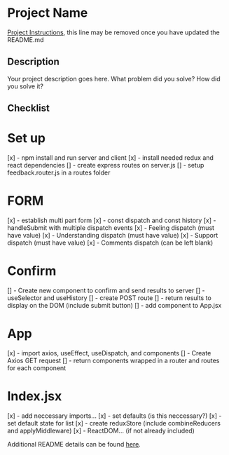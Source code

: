 # Project Name

[Project Instructions](./INSTRUCTIONS.md), this line may be removed once you have updated the README.md

## Description

Your project description goes here. What problem did you solve? How did you solve it?

## Checklist

# Set up 
[x] - npm install and run server and client
[x] - install needed redux and react dependencies
[] - create express routes on server.js
[] - setup feedback.router.js in a routes folder


# FORM
[x] - establish multi part form
    [x] - const dispatch and const history
    [x] - handleSubmit with multiple dispatch events
        [x] - Feeling dispatch (must have value)
        [x] - Understanding dispatch (must have value)
        [x] - Support dispatch (must have value)
        [x] - Comments dispatch (can be left blank)
# Confirm
[] - Create new component to confirm and send results to server
    [] - useSelector and useHistory
    [] - create POST route
    [] - return results to display on the DOM (include submit button)
    [] - add component to App.jsx

# App
[x] - import axios, useEffect, useDispatch, and components
[] - Create Axios GET request
[] - return components wrapped in a router and routes for each component

# Index.jsx
[x] - add neccessary imports...
[x] - set defaults (is this neccessary?)
[x] - set default state for list
[x] - create reduxStore (include combineReducers and applyMiddleware)
[x] - ReactDOM... (if not already included)



Additional README details can be found [here](https://github.com/PrimeAcademy/readme-template/blob/master/README.md).
